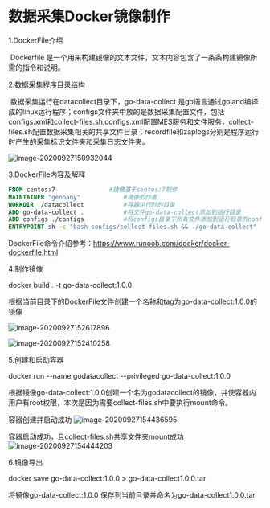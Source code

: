 # 数据采集Docker镜像制作

1.DockerFile介绍

​		Dockerfile 是一个用来构建镜像的文本文件，文本内容包含了一条条构建镜像所需的指令和说明。

2.数据采集程序目录结构

​		数据采集运行在datacollect目录下，go-data-collect 是go语言通过goland编译成的linux运行程序；configs文件夹中放的是数据采集配置文件，包括configs.xml和collect-files.sh,configs.xml配置MES服务和文件服务，collect-files.sh配置数据采集相关的共享文件目录；recordfile和zaplogs分别是程序运行时产生的采集标识文件夹和采集日志文件夹。

![image-20200927150932044](C:\Users\NP\AppData\Roaming\Typora\typora-user-images\image-20200927150932044.png)

3.DockerFile内容及解释

```dockerfile
FROM centos:7            	#镜像基于centos:7制作
MAINTAINER "genoany"			#镜像的作者
WORKDIR ./datacollect			#容器运行时的目录
ADD go-data-collect .			#将文件go-data-collect添加到运行目录
ADD configs ./configs			#将configs目录下所有文件添加到运行目录的configs文件夹下
ENTRYPOINT sh -c "bash configs/collect-files.sh && ./go-data-collect"							#容器每次运行时执行命令，先运行collect-files.sh脚本然后启动数据采集
```

DockerFile命令介绍参考：https://www.runoob.com/docker/docker-dockerfile.html

4.制作镜像

 docker build . -t go-data-collect:1.0.0

根据当前目录下的DockerFile文件创建一个名称和tag为go-data-collect:1.0.0的镜像

![image-20200927152617896](C:\Users\NP\AppData\Roaming\Typora\typora-user-images\image-20200927152617896.png)

![image-20200927152410258](C:\Users\NP\AppData\Roaming\Typora\typora-user-images\image-20200927152410258.png)

5.创建和启动容器

docker run --name godatacollect --privileged go-data-collect:1.0.0

根据镜像go-data-collect:1.0.0创建一个名为godatacollect的镜像，并使容器内用户有root权限，本次是因为需要collect-files.sh中要执行mount命令。

容器创建并启动成功
![image-20200927154436595](C:\Users\NP\AppData\Roaming\Typora\typora-user-images\image-20200927154436595.png)

容器启动成功，且collect-files.sh共享文件夹mount成功
![image-20200927154444203](C:\Users\NP\AppData\Roaming\Typora\typora-user-images\image-20200927154444203.png)

6.镜像导出

 docker save go-data-collect:1.0.0 > go-data-collect1.0.0.tar

将镜像go-data-collect:1.0.0 保存到当前目录并命名为go-data-collect1.0.0.tar

